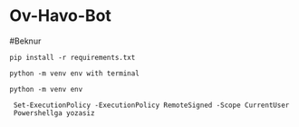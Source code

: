 # Ov-Havo-Bot
#Beknur
```
pip install -r requirements.txt
```

```
python -m venv env with terminal
```
```
python -m venv env
```
```
 Set-ExecutionPolicy -ExecutionPolicy RemoteSigned -Scope CurrentUser 
 Powershellga yozasiz
 ```
